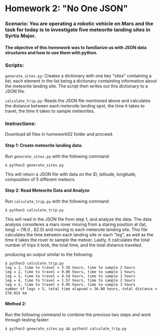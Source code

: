 
# Homework 2: "No One JSON" 
### Scenario: You are operating a robotic vehicle on Mars and the task for today is to investigate five meteorite landing sites in Syrtis Major.
#### The objective of this homework was to familiarize us with JSON data structures and how to use them with python.

### Scripts:

`generate_sites.py`:
Creates a dictionary with one key "sites" containing a list, each element in the list being a dictionary containting information about the meteorite landing site. The script then writes out this dictionary to a JSON file. 

`calculate_trip.py`:
Reads the JSON file mentioned above and calculates the distance between each meteroite landing spot, the time it takes to travel, the time it takes to sample meteorites.


### Instructions:
Download all files in homework02 folder and proceed.

#### Step 1: Create meteorite landing data. 
Run `generate_sites.py` with the following command:
``` 
$ python3 generate_sites.py 
```
  This will return a JSON file with data on the ID, latitude, longitude, composition of 5 different meteors. 
  
  
 #### Step 2: Read Meteorite Data and Analyze
 Run `calculate_trip.py` with the following command:
``` 
$ python3 calculate_trip.py
```
  This will read in the JSON file from step 1, and analyze the data. The data analysis consideres a mars rover moving from a staring position at (lat, long) = (16.0 , 82.0) and moving to each meteroite landing site. This file calculates the time between each landing site or each "leg", as well as the time it takes the rover to sample the metoer. Lastly, it calculates the total number of trips it took, the total time, and the total distance traveled. 
  
  producing an output similar to the following:
  
 ```
$ python3 calculate_trip.py 
leg = 1, time to travel = 3.58 hours, time to sample 2 hours
leg = 2, time to travel = 9.06 hours, time to sample 1 hours
leg = 3, time to travel = 4.54 hours, time to sample 1 hours
leg = 4, time to travel = 1.57 hours, time to sample 2 hours
leg = 5, time to travel = 9.05 hours, time to sample 3 hours
number of legs = 5, total time elapsed = 36.80 hours, total distance = 278.015 km
```
#### Method 2:
Run the following command to combine the previous two steps and work through testing faster:
```
$ python3 generate_sites.py && python3 calculate_trip.py 
```
